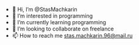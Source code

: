 - 👋 Hi, I’m @StasMachkarin
- 👀 I’m interested in programming
- 🌱 I’m currently learning programming
- 💞️ I’m looking to collaborate on freelance
- 📫 How to reach me stas.machkarin.96@mail.ru

<!---
StasMachkarin/StasMachkarin is a ✨ special ✨ repository because its `README.md` (this file) appears on your GitHub profile.
You can click the Preview link to take a look at your changes.
--->

